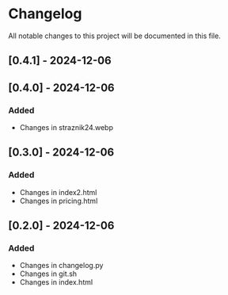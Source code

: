 # Changelog

All notable changes to this project will be documented in this file.

## [0.4.1] - 2024-12-06

## [0.4.0] - 2024-12-06

### Added
- Changes in straznik24.webp

## [0.3.0] - 2024-12-06

### Added
- Changes in index2.html
- Changes in pricing.html

## [0.2.0] - 2024-12-06

### Added
- Changes in changelog.py
- Changes in git.sh
- Changes in index.html

